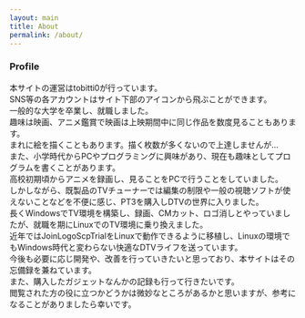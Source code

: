 ```yaml
---
layout: main
title: About
permalink: /about/
---
```


### Profile

本サイトの運営はtobitti0が行っています。  
SNS等の各アカウントはサイト下部のアイコンから飛ぶことができます。  
一般的な大学を卒業し、就職しました。  
趣味は映画、アニメ鑑賞で映画は上映期間中に同じ作品を数度見ることもあります。  
まれに絵を描くこともあります。描く枚数が多くないので上達しませんが…  
また、小学時代からPCやプログラミングに興味があり、現在も趣味としてプログラムを書くことがあります。  
高校初期頃からアニメを録画し、見ることをPCで行うことをしていました。  
しかしながら、既製品のTVチューナーでは編集の制限や一般の視聴ソフトが使えないことなどを不便に感じ、PT3を購入しDTVの世界に入りました。  
長くWindowsでTV環境を構築し、録画、CMカット、ロゴ消しとやっていましたが、就職を期にLinuxでのTV環境に乗り換えました。  
近年ではJoinLogoScpTrialをLinuxで動作できるように移植し、Linuxの環境でもWindows時代と変わらない快適なDTVライフを送っています。  
今後も必要に応じ開発や、改善を行っていきたいと思っており、本サイトはその忘備録を兼ねています。  
また、購入したガジェットなんかの記録も行って行きたいです。  
閲覧された方の役に立つかどうかは微妙なところがあるかと思いますが、参考になることがありましたら幸いです。
